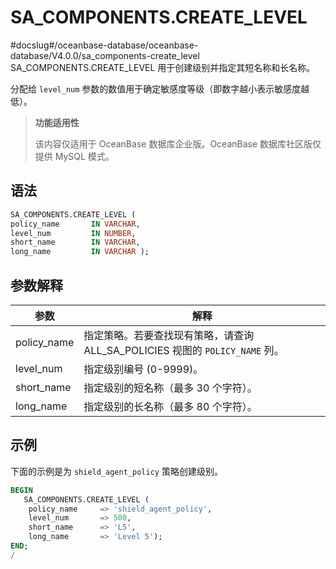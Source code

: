 SA_COMPONENTS.CREATE_LEVEL 
===============================================
#docslug#/oceanbase-database/oceanbase-database/V4.0.0/sa_components-create_level
SA_COMPONENTS.CREATE_LEVEL 用于创建级别并指定其短名称和长名称。

分配给 `level_num` 参数的数值用于确定敏感度等级（即数字越小表示敏感度越低）。

>**功能适用性**
>
>该内容仅适用于 OceanBase 数据库企业版。OceanBase 数据库社区版仅提供 MySQL 模式。

语法 
-----------

```sql
SA_COMPONENTS.CREATE_LEVEL (
policy_name       IN VARCHAR,
level_num         IN NUMBER,
short_name        IN VARCHAR,
long_name         IN VARCHAR );
```



参数解释 
-------------



|   **参数**    |                         **解释**                         |
|-------------|--------------------------------------------------------|
| policy_name | 指定策略。若要查找现有策略，请查询 ALL_SA_POLICIES 视图的 `POLICY_NAME` 列。 |
| level_num   | 指定级别编号 (0-9999)。                                       |
| short_name  | 指定级别的短名称（最多 30 个字符）。                                   |
| long_name   | 指定级别的长名称（最多 80 个字符）。                                   |



示例 
-----------

下面的示例是为 `shield_agent_policy` 策略创建级别。

```sql
BEGIN
   SA_COMPONENTS.CREATE_LEVEL (
    policy_name     => 'shield_agent_policy',
    level_num       => 500,
    short_name      => 'L5',
    long_name       => 'Level 5');
END;
/
```



